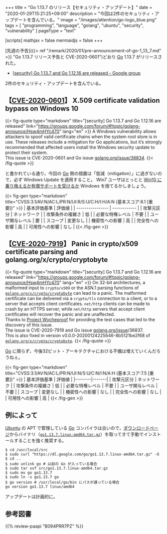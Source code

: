 +++
title = "Go 1.13.7 のリリース【セキュリティ・アップデート】"
date =  "2020-01-29T15:21:25+09:00"
description = "今回は2件のセキュリティ・アップデートを含んでいる。"
image = "/images/attention/go-logo_blue.png"
tags  = [ "programming", "language", "golang", "ubuntu", "security", "vulnerability" ]
pageType = "text"

[scripts]
  mathjax = false
  mermaidjs = false
+++

[先週の予告]({{< ref "/remark/2020/01/pre-announcement-of-go-1_13_7.md" >}} "Go 1.13.7 リリース予告と CVE-2020-0601")どおり [Go] 1.13.7 がリリースされた。

- [[security] Go 1.13.7 and Go 1.12.16 are released - Google group](https://groups.google.com/forum/#!topic/golang-announce/Hsw4mHYc470)

2件のセキュリティ・アップデートを含んでいる。

## 【[CVE-2020-0601]】 X.509 certificate validation bypass on Windows 10

{{< fig-quote type="markdown" title="[security] Go 1.13.7 and Go 1.12.16 are released" link="https://groups.google.com/forum/#!topic/golang-announce/Hsw4mHYc470" lang="en" >}}
A Windows vulnerability allows attackers to spoof valid certificate chains when the system root store is in use. These releases include a mitigation for Go applications, but it’s strongly recommended that affected users install the Windows security update to protect their system.<br>
This issue is CVE-2020-0601 and Go issue [golang.org/issue/36834](http://golang.org/issue/36834).
{{< /fig-quote >}}

と書かれている通り，今回の [Go] 側の措置は「低減（mitigation）」に過ぎないので，必ず Windows Update を適用すること。
Win7 ユーザはとっとと [Win10 に乗り換えるか有償サポートを受けるか](https://news.mynavi.jp/article/20200128-961593/ "Windows 7のIEに脆弱性も無料のセキュリティパッチ提供なし、対処を | マイナビニュース") Windows を捨てるかしましょう。

{{< fig-gen type="markdown" title="CVSS:3.1/AV:N/AC:L/PR:N/UI:R/S:U/C:H/I:H/A:N  (基本スコア:8.1 [重要])" >}}
| 基本評価基準     | 評価値       |
| ---------------- | ------------ |
| 攻撃元区分       | ネットワーク |
| 攻撃条件の複雑さ | 低           |
| 必要な特権レベル | 不要         |
| ユーザ関与レベル | 要           |
| スコープ         | 変更なし     |
| 機密性への影響   | 高           |
| 完全性への影響   | 高           |
| 可用性への影響   | なし         |
{{< /fig-gen >}}

## 【[CVE-2020-7919]】 Panic in crypto/x509 certificate parsing and golang.org/x/crypto/cryptobyte

{{< fig-quote type="markdown" title="[security] Go 1.13.7 and Go 1.12.16 are released" link="https://groups.google.com/forum/#!topic/golang-announce/Hsw4mHYc470" lang="en" >}}
On 32-bit architectures, a malformed input to `crypto/x509` or the ASN.1 parsing functions of [`golang.org/x/crypto/cryptobyte`](http://golang.org/x/crypto/cryptobyte) can lead to a panic.
The malformed certificate can be delivered via a `crypto/tls` connection to a client, or to a server that accepts client certificates. `net/http` clients can be made to crash by an HTTPS server, while `net/http` servers that accept client certificates will recover the panic and are unaffected.<br>
Thanks to [Project Wycheproof](https://github.com/google/wycheproof) for providing the test cases that led to the discovery of this issue.<br>
The issue is CVE-2020-7919 and Go issue [golang.org/issue](http://golang.org/issue/)/36837.<br>
This is also fixed in version v0.0.0-20200124225646-8b5121be2f68 of [`golang.org/x/crypto/cryptobyte`](http://golang.org/x/crypto/cryptobyte).
{{< /fig-quote >}}

[Go] に限らず，今後32ビット・アーキテクチャにおける不備は増えていくんだろうねぇ。

{{< fig-gen type="markdown" title="CVSS:3.1/AV:N/AC:L/PR:N/UI:N/S:U/C:N/I:N/A:H (基本スコア:7.5 [重要])" >}}
| 基本評価基準 | 評価値 |
|--------|-------|
| 攻撃元区分 | ネットワーク |
| 攻撃条件の複雑さ | 低 |
| 必要な特権レベル | 不要 |
| ユーザ関与レベル | 不要 |
| スコープ | 変更なし |
| 機密性への影響 | なし |
| 完全性への影響 | なし |
| 可用性への影響 | 高 |
{{< /fig-gen >}}

## 例によって

[Ubuntu] の APT で管理している [Go] コンパイラは古いので，[ダウンロードページ](https://golang.org/dl/ "Downloads - The Go Programming Language")からバイナリ（[`go1.13.7.linux-amd64.tar.gz`](https://dl.google.com/go/go1.13.7.linux-amd64.tar.gz)）を取ってきて手動でインストールすることを強く推奨する。

```text
$ cd /usr/local/src
$ sudo curl "https://dl.google.com/go/go1.13.7.linux-amd64.tar.gz" -O
$ cd ..
$ sudo unlink go # 以前の Go が入っている場合
$ sudo tar xvf src/go1.13.7.linux-amd64.tar.gz
$ sudo mv go go1.13.7
$ sudo ln -s go1.13.7 go
$ go version # /usr/local/go/bin にパスが通っている場合
go version go1.13.7 linux/amd64
```

アップデートは計画的に。

[Go]: https://golang.org/ "The Go Programming Language"
[Go 言語]: https://golang.org/ "The Go Programming Language"
[CVE-2020-0601]: https://nvd.nist.gov/vuln/detail/CVE-2020-0601
[CVE-2020-7919]: https://nvd.nist.gov/vuln/detail/CVE-2020-7919
[Ubuntu]: https://www.ubuntu.com/ "The leading operating system for PCs, IoT devices, servers and the cloud | Ubuntu"

## 参考図書

{{% review-paapi "B094PRR7PZ" %}} <!-- プログラミング言語Go -->
